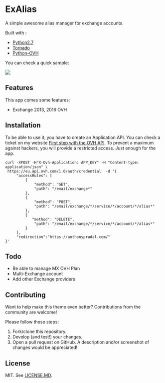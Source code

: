 # ExAlias

A simple awesome alias manager for exchange accounts.

Built with :
* [Python2.7][python2_7]
* [Tornado][tornado]
* [Python-OVH][python_ovh]

You can check a quick sample:

![](http://i.imgur.com/iFUMoyC.gif)

## Features

This app comes some features:
* Exchange 2013, 2016 OVH

## Installation

To be able to use it, you have to create an Application API. You can check a ticket on my website [First step with the OVH API][ovh_api_blog].
To prevent a maximum against hackers, you will provide a restricted access. Just enough for the app.

```
curl -XPOST -H"X-Ovh-Application: ÀPP_KEY" -H "Content-type: application/json" \
 https://eu.api.ovh.com/1.0/auth/credential  -d '{
     "accessRules": [
         {
             "method": "GET",
             "path": "/email/exchange*"
         },
         {
             "method": "POST",
             "path": "/email/exchange/*/service/*/account/*/alias*"
         },
         {
            "method": "DELETE",
             "path": "/email/exchange/*/service/*/account/*/alias*"
         }
     ],
     "redirection":"https://anthonypradal.com/"
}'
```

## Todo

* Be able to manage MX OVH Plan
* Multi-Exchange account
* Add other Exchange providers


## Contributing

Want to help make this theme even better? Contributions from the community are welcome!

Please follow these steps:

1. Fork/clone this repository.
2. Develop (and test!) your changes.
3. Open a pull request on GitHub. A description and/or screenshot of changes would be appreciated!

## License

MIT. See [LICENSE.MD](https://github.com/fen0l/exalias/blob/master/LICENSE.md).

[python2_7]: https://www.python.org/download/releases/2.7/
[tornado]: http://www.tornadoweb.org/en/stable/
[python_ovh]: https://github.com/ovh/python-ovh
[ovh_api_blog]: http://anthony.ovh/api/2016/09/03/first-step-with-the-ovh-api.html




